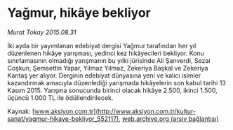 # Yağmur, hikâye bekliyor

*Murat Tokay 2015.08.31*

<div class="pNewsDetailMainContent ctx_content" itemprop="articleBody">
 <p>
  İki ayda bir yayımlanan edebiyat dergisi Yağmur tarafından her yıl düzenlenen hikâye yarışması, yedinci kez hikâyecileri bekliyor. Konu sınırlamasının olmadığı yarışmanın bu yılki jürisinde Ali Şanverdi, Sezai Coşkun, Şemsettin Yapar, Yılmaz Yılmaz, Zekeriya Başkal ve Zekeriya Kantaş yer alıyor. Derginin edebiyat dünyasına yeni ve kalıcı isimler kazandırmak amacıyla düzenlediği yarışmada hikâyelerin son kabul tarihi 13 Kasım 2015. Yarışma sonucunda birinci olacak hikâye 2.500, ikinci 1.500, üçüncü 1.000 TL ile ödüllendirilecek.
 </p>
</div>


Kaynak: [www.aksiyon.com.tr](http://www.aksiyon.com.tr/kultur-sanat/yagmur-hikaye-bekliyor_552117), [web.archive.org (arşiv bağlantısı)](http://web.archive.org/web/20151229062135/http://www.aksiyon.com.tr/kultur-sanat/yagmur-hikaye-bekliyor_552117)
